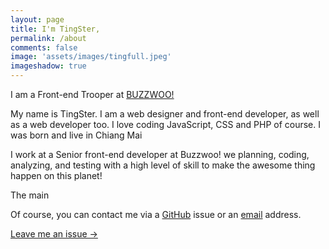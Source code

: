 ```yaml
---
layout: page
title: I'm TingSter,
permalink: /about
comments: false
image: 'assets/images/tingfull.jpeg'
imageshadow: true
---
```


I am a Front-end Trooper at [BUZZWOO!](https://buzzwoo.de)

My name is TingSter. I am a web designer and front-end developer, as well as a web developer too. I love coding JavaScript, CSS and PHP of course. I was born and live in Chiang Mai

I work at a Senior front-end developer at Buzzwoo! we planning, coding, analyzing, and testing with a high level of skill to make the awesome thing happen on this planet!

The main

Of course, you can contact me via a [GitHub](https://github.com/ichaiwut/ichaiwut.github.io/issues) issue or an [email](mailto:ichaiwut.s@gmail.com) address.

<a target="_blank" href="https://github.com/ichaiwut/ichaiwut.github.io/issues" class="btn btn-dark"> Leave me an issue &rarr;</a>

